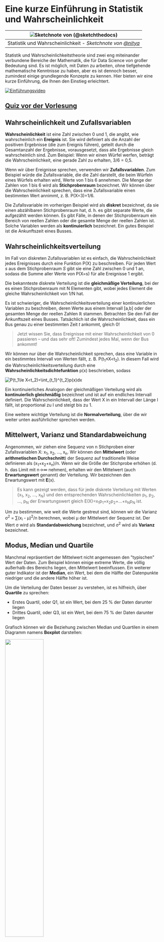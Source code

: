 <!--
CO_OP_TRANSLATOR_METADATA:
{
  "original_hash": "8bbb3fa0d4ad61384a3b4b5f7560226f",
  "translation_date": "2025-09-04T14:15:24+00:00",
  "source_file": "1-Introduction/04-stats-and-probability/README.md",
  "language_code": "de"
}
-->
# Eine kurze Einführung in Statistik und Wahrscheinlichkeit

|![ Sketchnote von [(@sketchthedocs)](https://sketchthedocs.dev) ](../../sketchnotes/04-Statistics-Probability.png)|
|:---:|
| Statistik und Wahrscheinlichkeit - _Sketchnote von [@nitya](https://twitter.com/nitya)_ |

Statistik und Wahrscheinlichkeitstheorie sind zwei eng miteinander verbundene Bereiche der Mathematik, die für Data Science von großer Bedeutung sind. Es ist möglich, mit Daten zu arbeiten, ohne tiefgehende mathematische Kenntnisse zu haben, aber es ist dennoch besser, zumindest einige grundlegende Konzepte zu kennen. Hier bieten wir eine kurze Einführung, die Ihnen den Einstieg erleichtert.

[![Einführungsvideo](../../../../translated_images/video-prob-and-stats.e4282e5efa2f2543400843ed98b1057065c9600cebfc8a728e8931b5702b2ae4.de.png)](https://youtu.be/Z5Zy85g4Yjw)

## [Quiz vor der Vorlesung](https://purple-hill-04aebfb03.1.azurestaticapps.net/quiz/6)

## Wahrscheinlichkeit und Zufallsvariablen

**Wahrscheinlichkeit** ist eine Zahl zwischen 0 und 1, die angibt, wie wahrscheinlich ein **Ereignis** ist. Sie wird definiert als die Anzahl der positiven Ergebnisse (die zum Ereignis führen), geteilt durch die Gesamtanzahl der Ergebnisse, vorausgesetzt, dass alle Ergebnisse gleich wahrscheinlich sind. Zum Beispiel: Wenn wir einen Würfel werfen, beträgt die Wahrscheinlichkeit, eine gerade Zahl zu erhalten, 3/6 = 0,5.

Wenn wir über Ereignisse sprechen, verwenden wir **Zufallsvariablen**. Zum Beispiel würde die Zufallsvariable, die die Zahl darstellt, die beim Würfeln eines Würfels erhalten wird, Werte von 1 bis 6 annehmen. Die Menge der Zahlen von 1 bis 6 wird als **Stichprobenraum** bezeichnet. Wir können über die Wahrscheinlichkeit sprechen, dass eine Zufallsvariable einen bestimmten Wert annimmt, z. B. P(X=3)=1/6.

Die Zufallsvariable im vorherigen Beispiel wird als **diskret** bezeichnet, da sie einen abzählbaren Stichprobenraum hat, d. h. es gibt separate Werte, die aufgezählt werden können. Es gibt Fälle, in denen der Stichprobenraum ein Bereich von reellen Zahlen oder die gesamte Menge der reellen Zahlen ist. Solche Variablen werden als **kontinuierlich** bezeichnet. Ein gutes Beispiel ist die Ankunftszeit eines Busses.

## Wahrscheinlichkeitsverteilung

Im Fall von diskreten Zufallsvariablen ist es einfach, die Wahrscheinlichkeit jedes Ereignisses durch eine Funktion P(X) zu beschreiben. Für jeden Wert *s* aus dem Stichprobenraum *S* gibt sie eine Zahl zwischen 0 und 1 an, sodass die Summe aller Werte von P(X=s) für alle Ereignisse 1 ergibt.

Die bekannteste diskrete Verteilung ist die **gleichmäßige Verteilung**, bei der es einen Stichprobenraum mit N Elementen gibt, wobei jedes Element die gleiche Wahrscheinlichkeit von 1/N hat.

Es ist schwieriger, die Wahrscheinlichkeitsverteilung einer kontinuierlichen Variablen zu beschreiben, deren Werte aus einem Intervall [a,b] oder der gesamten Menge der reellen Zahlen ℝ stammen. Betrachten Sie den Fall der Ankunftszeit eines Busses. Tatsächlich ist die Wahrscheinlichkeit, dass ein Bus genau zu einer bestimmten Zeit *t* ankommt, gleich 0!

> Jetzt wissen Sie, dass Ereignisse mit einer Wahrscheinlichkeit von 0 passieren – und das sehr oft! Zumindest jedes Mal, wenn der Bus ankommt!

Wir können nur über die Wahrscheinlichkeit sprechen, dass eine Variable in ein bestimmtes Intervall von Werten fällt, z. B. P(t<sub>1</sub>≤X<t<sub>2</sub>). In diesem Fall wird die Wahrscheinlichkeitsverteilung durch eine **Wahrscheinlichkeitsdichtefunktion** p(x) beschrieben, sodass

![P(t_1\le X<t_2)=\int_{t_1}^{t_2}p(x)dx](../../../../translated_images/probability-density.a8aad29f17a14afb519b407c7b6edeb9f3f9aa5f69c9e6d9445f604e5f8a2bf7.de.png)

Ein kontinuierliches Analogon der gleichmäßigen Verteilung wird als **kontinuierlich gleichmäßig** bezeichnet und ist auf ein endliches Intervall definiert. Die Wahrscheinlichkeit, dass der Wert X in ein Intervall der Länge l fällt, ist proportional zu l und steigt bis zu 1.

Eine weitere wichtige Verteilung ist die **Normalverteilung**, über die wir weiter unten ausführlicher sprechen werden.

## Mittelwert, Varianz und Standardabweichung

Angenommen, wir ziehen eine Sequenz von n Stichproben einer Zufallsvariablen X: x<sub>1</sub>, x<sub>2</sub>, ..., x<sub>n</sub>. Wir können den **Mittelwert** (oder **arithmetischen Durchschnitt**) der Sequenz auf traditionelle Weise definieren als (x<sub>1</sub>+x<sub>2</sub>+x<sub>n</sub>)/n. Wenn wir die Größe der Stichprobe erhöhen (d. h. das Limit mit n→∞ nehmen), erhalten wir den Mittelwert (auch **Erwartungswert** genannt) der Verteilung. Wir bezeichnen den Erwartungswert mit **E**(x).

> Es kann gezeigt werden, dass für jede diskrete Verteilung mit Werten {x<sub>1</sub>, x<sub>2</sub>, ..., x<sub>N</sub>} und den entsprechenden Wahrscheinlichkeiten p<sub>1</sub>, p<sub>2</sub>, ..., p<sub>N</sub> der Erwartungswert gleich E(X)=x<sub>1</sub>p<sub>1</sub>+x<sub>2</sub>p<sub>2</sub>+...+x<sub>N</sub>p<sub>N</sub> ist.

Um zu bestimmen, wie weit die Werte gestreut sind, können wir die Varianz σ<sup>2</sup> = ∑(x<sub>i</sub> - μ)<sup>2</sup>/n berechnen, wobei μ der Mittelwert der Sequenz ist. Der Wert σ wird als **Standardabweichung** bezeichnet, und σ<sup>2</sup> wird als **Varianz** bezeichnet.

## Modus, Median und Quartile

Manchmal repräsentiert der Mittelwert nicht angemessen den "typischen" Wert der Daten. Zum Beispiel können einige extreme Werte, die völlig außerhalb des Bereichs liegen, den Mittelwert beeinflussen. Ein weiterer guter Indikator ist der **Median**, ein Wert, bei dem die Hälfte der Datenpunkte niedriger und die andere Hälfte höher ist.

Um die Verteilung der Daten besser zu verstehen, ist es hilfreich, über **Quartile** zu sprechen:

* Erstes Quartil, oder Q1, ist ein Wert, bei dem 25 % der Daten darunter liegen
* Drittes Quartil, oder Q3, ist ein Wert, bei dem 75 % der Daten darunter liegen

Grafisch können wir die Beziehung zwischen Median und Quartilen in einem Diagramm namens **Boxplot** darstellen:

<img src="images/boxplot_explanation.png" width="50%"/>

Hier berechnen wir auch den **Interquartilsabstand** IQR=Q3-Q1 und sogenannte **Ausreißer** – Werte, die außerhalb der Grenzen [Q1-1.5*IQR,Q3+1.5*IQR] liegen.

Für eine endliche Verteilung, die eine kleine Anzahl möglicher Werte enthält, ist ein guter "typischer" Wert derjenige, der am häufigsten vorkommt, der sogenannte **Modus**. Er wird häufig auf kategoriale Daten angewendet, wie z. B. Farben. Betrachten Sie eine Situation, in der wir zwei Gruppen von Menschen haben – einige, die stark Rot bevorzugen, und andere, die Blau bevorzugen. Wenn wir Farben durch Zahlen codieren, würde der Mittelwert für eine Lieblingsfarbe irgendwo im orange-grünen Spektrum liegen, was die tatsächliche Präferenz keiner Gruppe widerspiegelt. Der Modus hingegen wäre entweder eine der Farben oder beide Farben, wenn die Anzahl der Personen, die für sie stimmen, gleich ist (in diesem Fall nennen wir die Stichprobe **multimodal**).

## Daten aus der realen Welt

Wenn wir Daten aus dem echten Leben analysieren, sind sie oft keine Zufallsvariablen im eigentlichen Sinne, da wir keine Experimente mit unbekanntem Ergebnis durchführen. Betrachten Sie beispielsweise ein Team von Baseballspielern und deren Körperdaten wie Größe, Gewicht und Alter. Diese Zahlen sind nicht genau zufällig, aber wir können dennoch dieselben mathematischen Konzepte anwenden. Eine Sequenz von Gewichten von Personen kann beispielsweise als eine Sequenz von Werten betrachtet werden, die aus einer Zufallsvariablen gezogen wurden. Unten sehen Sie die Gewichtssequenz tatsächlicher Baseballspieler aus der [Major League Baseball](http://mlb.mlb.com/index.jsp), entnommen aus [diesem Datensatz](http://wiki.stat.ucla.edu/socr/index.php/SOCR_Data_MLB_HeightsWeights) (der Einfachheit halber sind nur die ersten 20 Werte dargestellt):

```
[180.0, 215.0, 210.0, 210.0, 188.0, 176.0, 209.0, 200.0, 231.0, 180.0, 188.0, 180.0, 185.0, 160.0, 180.0, 185.0, 197.0, 189.0, 185.0, 219.0]
```

> **Hinweis**: Um ein Beispiel für die Arbeit mit diesem Datensatz zu sehen, werfen Sie einen Blick auf das [begleitende Notebook](notebook.ipynb). Es gibt auch eine Reihe von Herausforderungen in dieser Lektion, die Sie durch das Hinzufügen von Code zu diesem Notebook abschließen können. Wenn Sie nicht sicher sind, wie man mit Daten arbeitet, machen Sie sich keine Sorgen – wir werden später darauf zurückkommen, wie man mit Python arbeitet. Wenn Sie nicht wissen, wie man Code in Jupyter Notebook ausführt, lesen Sie [diesen Artikel](https://soshnikov.com/education/how-to-execute-notebooks-from-github/).

Hier ist der Boxplot, der Mittelwert, Median und Quartile für unsere Daten zeigt:

![Gewichts-Boxplot](../../../../translated_images/weight-boxplot.1dbab1c03af26f8a008fff4e17680082c8ab147d6df646cbac440bbf8f5b9c42.de.png)

Da unsere Daten Informationen über verschiedene Spieler**rollen** enthalten, können wir auch den Boxplot nach Rolle erstellen – dies ermöglicht es uns, eine Vorstellung davon zu bekommen, wie sich die Parameterwerte je nach Rolle unterscheiden. Diesmal betrachten wir die Größe:

![Boxplot nach Rolle](../../../../translated_images/boxplot_byrole.036b27a1c3f52d42f66fba2324ec5cde0a1bca6a01a619eeb0ce7cd054b2527b.de.png)

Dieses Diagramm deutet darauf hin, dass die Größe von First Basemen im Durchschnitt höher ist als die Größe von Second Basemen. Später in dieser Lektion werden wir lernen, wie wir diese Hypothese formeller testen können und wie wir zeigen können, dass unsere Daten statistisch signifikant sind, um dies zu belegen.

> Wenn wir mit Daten aus der realen Welt arbeiten, gehen wir davon aus, dass alle Datenpunkte Stichproben sind, die aus einer Wahrscheinlichkeitsverteilung gezogen wurden. Diese Annahme ermöglicht es uns, maschinelle Lerntechniken anzuwenden und funktionierende Vorhersagemodelle zu erstellen.

Um zu sehen, wie die Verteilung unserer Daten aussieht, können wir ein Diagramm namens **Histogramm** erstellen. Die X-Achse enthält eine Anzahl verschiedener Gewichtsintervalle (sogenannte **Bins**), und die vertikale Achse zeigt die Anzahl der Male, die unsere Zufallsvariablenstichprobe in einem bestimmten Intervall lag.

![Histogramm von realen Daten](../../../../translated_images/weight-histogram.bfd00caf7fc30b145b21e862dba7def41c75635d5280de25d840dd7f0b00545e.de.png)

Aus diesem Histogramm können Sie sehen, dass alle Werte um einen bestimmten mittleren Gewichtswert zentriert sind und je weiter wir uns von diesem Gewicht entfernen, desto weniger Gewichte dieses Wertes auftreten. Das heißt, es ist sehr unwahrscheinlich, dass das Gewicht eines Baseballspielers stark vom mittleren Gewicht abweicht. Die Varianz der Gewichte zeigt, in welchem Maße sich die Gewichte wahrscheinlich vom Mittelwert unterscheiden.

> Wenn wir die Gewichte anderer Personen, nicht aus der Baseballliga, betrachten, ist die Verteilung wahrscheinlich anders. Die Form der Verteilung bleibt jedoch gleich, aber Mittelwert und Varianz würden sich ändern. Wenn wir unser Modell also auf Baseballspieler trainieren, wird es wahrscheinlich falsche Ergebnisse liefern, wenn es auf Studenten einer Universität angewendet wird, da die zugrunde liegende Verteilung unterschiedlich ist.

## Normalverteilung

Die Verteilung der Gewichte, die wir oben gesehen haben, ist sehr typisch, und viele Messungen aus der realen Welt folgen demselben Verteilungstyp, jedoch mit unterschiedlichem Mittelwert und Varianz. Diese Verteilung wird als **Normalverteilung** bezeichnet und spielt eine sehr wichtige Rolle in der Statistik.

Die Verwendung der Normalverteilung ist eine korrekte Methode, um zufällige Gewichte potenzieller Baseballspieler zu generieren. Sobald wir den mittleren Gewichtswert `mean` und die Standardabweichung `std` kennen, können wir 1000 Gewichtsstichproben auf folgende Weise generieren:
```python
samples = np.random.normal(mean,std,1000)
``` 

Wenn wir das Histogramm der generierten Stichproben zeichnen, sehen wir ein Bild, das dem oben gezeigten sehr ähnlich ist. Und wenn wir die Anzahl der Stichproben und die Anzahl der Bins erhöhen, können wir ein Bild einer Normalverteilung erzeugen, das näher an ideal ist:

![Normalverteilung mit Mittelwert=0 und Standardabweichung=1](../../../../translated_images/normal-histogram.dfae0d67c202137d552d0015fb87581eca263925e512404f3c12d8885315432e.de.png)

*Normalverteilung mit Mittelwert=0 und Standardabweichung=1*

## Konfidenzintervalle

Wenn wir über die Gewichte von Baseballspielern sprechen, gehen wir davon aus, dass es eine bestimmte **Zufallsvariable W** gibt, die der idealen Wahrscheinlichkeitsverteilung der Gewichte aller Baseballspieler entspricht (sogenannte **Population**). Unsere Gewichtssequenz entspricht einer Teilmenge aller Baseballspieler, die wir als **Stichprobe** bezeichnen. Eine interessante Frage ist: Können wir die Parameter der Verteilung von W kennen, d. h. den Mittelwert und die Varianz der Population?

Die einfachste Antwort wäre, den Mittelwert und die Varianz unserer Stichprobe zu berechnen. Es könnte jedoch passieren, dass unsere zufällige Stichprobe die vollständige Population nicht genau repräsentiert. Daher macht es Sinn, über **Konfidenzintervalle** zu sprechen.
> **Konfidenzintervall** ist die Schätzung des wahren Mittelwerts der Grundgesamtheit basierend auf unserer Stichprobe, die mit einer bestimmten Wahrscheinlichkeit (oder einem **Konfidenzniveau**) genau ist.
Angenommen, wir haben eine Stichprobe X<sub>1</sub>, ..., X<sub>n</sub> aus unserer Verteilung. Jedes Mal, wenn wir eine Stichprobe aus unserer Verteilung ziehen, erhalten wir einen anderen Mittelwert μ. Daher kann μ als Zufallsvariable betrachtet werden. Ein **Konfidenzintervall** mit Konfidenz p ist ein Wertepaar (L<sub>p</sub>,R<sub>p</sub>), sodass **P**(L<sub>p</sub>≤μ≤R<sub>p</sub>) = p, d.h. die Wahrscheinlichkeit, dass der gemessene Mittelwert innerhalb des Intervalls liegt, entspricht p.

Es geht über unsere kurze Einführung hinaus, im Detail zu erklären, wie diese Konfidenzintervalle berechnet werden. Weitere Details finden Sie [auf Wikipedia](https://en.wikipedia.org/wiki/Confidence_interval). Kurz gesagt, wir definieren die Verteilung des berechneten Stichprobenmittelwerts relativ zum wahren Mittelwert der Population, die als **Student-Verteilung** bezeichnet wird.

> **Interessante Tatsache**: Die Student-Verteilung ist nach dem Mathematiker William Sealy Gosset benannt, der seine Arbeit unter dem Pseudonym "Student" veröffentlichte. Er arbeitete in der Guinness-Brauerei, und laut einer Version wollte sein Arbeitgeber nicht, dass die Öffentlichkeit erfährt, dass sie statistische Tests zur Bestimmung der Qualität der Rohstoffe verwendeten.

Wenn wir den Mittelwert μ unserer Population mit Konfidenz p schätzen möchten, müssen wir das *(1-p)/2-te Perzentil* einer Student-Verteilung A nehmen, das entweder aus Tabellen entnommen oder mithilfe eingebauter Funktionen statistischer Software (z.B. Python, R usw.) berechnet werden kann. Dann wird das Intervall für μ durch X±A*D/√n gegeben, wobei X der erhaltene Mittelwert der Stichprobe und D die Standardabweichung ist.

> **Hinweis**: Wir lassen auch die Diskussion über ein wichtiges Konzept der [Freiheitsgrade](https://en.wikipedia.org/wiki/Degrees_of_freedom_(statistics)) aus, das im Zusammenhang mit der Student-Verteilung wichtig ist. Sie können auf umfassendere Bücher über Statistik zurückgreifen, um dieses Konzept besser zu verstehen.

Ein Beispiel für die Berechnung des Konfidenzintervalls für Gewichte und Größen finden Sie in den [begleitenden Notebooks](notebook.ipynb).

| p    | Gewichtsmittelwert |
|------|--------------------|
| 0.85 | 201.73±0.94       |
| 0.90 | 201.73±1.08       |
| 0.95 | 201.73±1.28       |

Beachten Sie, dass je höher die Konfidenzwahrscheinlichkeit ist, desto breiter ist das Konfidenzintervall.

## Hypothesentests

In unserem Datensatz der Baseballspieler gibt es verschiedene Spielerrollen, die wie folgt zusammengefasst werden können (sehen Sie sich das [begleitende Notebook](notebook.ipynb) an, um zu sehen, wie diese Tabelle berechnet werden kann):

| Rolle              | Größe       | Gewicht     | Anzahl |
|--------------------|-------------|-------------|--------|
| Catcher           | 72.723684   | 204.328947  | 76     |
| Designated_Hitter | 74.222222   | 220.888889  | 18     |
| First_Baseman     | 74.000000   | 213.109091  | 55     |
| Outfielder        | 73.010309   | 199.113402  | 194    |
| Relief_Pitcher    | 74.374603   | 203.517460  | 315    |
| Second_Baseman    | 71.362069   | 184.344828  | 58     |
| Shortstop         | 71.903846   | 182.923077  | 52     |
| Starting_Pitcher  | 74.719457   | 205.163636  | 221    |
| Third_Baseman     | 73.044444   | 200.955556  | 45     |

Wir können feststellen, dass die durchschnittliche Größe der First Basemen höher ist als die der Second Basemen. Daher könnten wir versucht sein, zu schließen, dass **First Basemen größer sind als Second Basemen**.

> Diese Aussage wird als **Hypothese** bezeichnet, da wir nicht wissen, ob die Tatsache tatsächlich wahr ist oder nicht.

Es ist jedoch nicht immer offensichtlich, ob wir diese Schlussfolgerung ziehen können. Aus der obigen Diskussion wissen wir, dass jeder Mittelwert ein zugehöriges Konfidenzintervall hat, und daher könnte dieser Unterschied nur ein statistischer Fehler sein. Wir benötigen eine formellere Methode, um unsere Hypothese zu testen.

Lassen Sie uns die Konfidenzintervalle separat für die Größen der First und Second Basemen berechnen:

| Konfidenz | First Basemen   | Second Basemen  |
|-----------|-----------------|-----------------|
| 0.85      | 73.62..74.38   | 71.04..71.69    |
| 0.90      | 73.56..74.44   | 70.99..71.73    |
| 0.95      | 73.47..74.53   | 70.92..71.81    |

Wir können sehen, dass die Intervalle unter keiner Konfidenz überlappen. Das beweist unsere Hypothese, dass First Basemen größer sind als Second Basemen.

Formeller gesagt, das Problem, das wir lösen, besteht darin, zu prüfen, ob **zwei Wahrscheinlichkeitsverteilungen gleich sind** oder zumindest die gleichen Parameter haben. Abhängig von der Verteilung müssen wir dafür unterschiedliche Tests verwenden. Wenn wir wissen, dass unsere Verteilungen normal sind, können wir den **[Student t-Test](https://en.wikipedia.org/wiki/Student%27s_t-test)** anwenden.

Im Student t-Test berechnen wir den sogenannten **t-Wert**, der die Differenz zwischen den Mittelwerten unter Berücksichtigung der Varianz angibt. Es wird gezeigt, dass der t-Wert der **Student-Verteilung** folgt, was es uns ermöglicht, den Schwellenwert für ein gegebenes Konfidenzniveau **p** zu erhalten (dies kann berechnet oder in numerischen Tabellen nachgeschlagen werden). Wir vergleichen dann den t-Wert mit diesem Schwellenwert, um die Hypothese zu bestätigen oder abzulehnen.

In Python können wir das **SciPy**-Paket verwenden, das die Funktion `ttest_ind` enthält (zusätzlich zu vielen anderen nützlichen statistischen Funktionen!). Es berechnet den t-Wert für uns und führt auch die Rückwärtssuche des Konfidenz-p-Werts durch, sodass wir nur auf die Konfidenz schauen müssen, um eine Schlussfolgerung zu ziehen.

Zum Beispiel liefert unser Vergleich zwischen den Größen der First und Second Basemen die folgenden Ergebnisse:
```python
from scipy.stats import ttest_ind

tval, pval = ttest_ind(df.loc[df['Role']=='First_Baseman',['Height']], df.loc[df['Role']=='Designated_Hitter',['Height']],equal_var=False)
print(f"T-value = {tval[0]:.2f}\nP-value: {pval[0]}")
```
```
T-value = 7.65
P-value: 9.137321189738925e-12
```
In unserem Fall ist der p-Wert sehr niedrig, was bedeutet, dass es starke Beweise dafür gibt, dass First Basemen größer sind.

Es gibt auch verschiedene andere Arten von Hypothesen, die wir testen möchten, zum Beispiel:
* Um zu beweisen, dass eine gegebene Stichprobe einer bestimmten Verteilung folgt. In unserem Fall haben wir angenommen, dass Größen normal verteilt sind, aber das erfordert eine formale statistische Überprüfung.
* Um zu beweisen, dass der Mittelwert einer Stichprobe einem vordefinierten Wert entspricht.
* Um die Mittelwerte einer Anzahl von Stichproben zu vergleichen (z.B. wie groß ist der Unterschied im Glücksniveau zwischen verschiedenen Altersgruppen).

## Gesetz der großen Zahlen und zentraler Grenzwertsatz

Einer der Gründe, warum die Normalverteilung so wichtig ist, ist der sogenannte **zentrale Grenzwertsatz**. Angenommen, wir haben eine große Stichprobe von unabhängigen N Werten X<sub>1</sub>, ..., X<sub>N</sub>, die aus einer beliebigen Verteilung mit Mittelwert μ und Varianz σ<sup>2</sup> entnommen wurden. Dann, für ausreichend großes N (mit anderen Worten, wenn N→∞), wird der Mittelwert Σ<sub>i</sub>X<sub>i</sub> normal verteilt sein, mit Mittelwert μ und Varianz σ<sup>2</sup>/N.

> Eine andere Möglichkeit, den zentralen Grenzwertsatz zu interpretieren, besteht darin, zu sagen, dass unabhängig von der Verteilung, wenn Sie den Mittelwert einer Summe beliebiger Zufallsvariablen berechnen, Sie am Ende eine Normalverteilung erhalten.

Aus dem zentralen Grenzwertsatz folgt auch, dass, wenn N→∞, die Wahrscheinlichkeit, dass der Stichprobenmittelwert gleich μ ist, 1 wird. Dies ist als **Gesetz der großen Zahlen** bekannt.

## Kovarianz und Korrelation

Eine der Aufgaben der Datenwissenschaft besteht darin, Beziehungen zwischen Daten zu finden. Wir sagen, dass zwei Sequenzen **korrelieren**, wenn sie sich zur gleichen Zeit ähnlich verhalten, d.h. sie steigen/fallen gleichzeitig, oder eine Sequenz steigt, wenn die andere fällt und umgekehrt. Mit anderen Worten, es scheint eine Beziehung zwischen zwei Sequenzen zu geben.

> Korrelation zeigt nicht unbedingt eine kausale Beziehung zwischen zwei Sequenzen an; manchmal können beide Variablen von einer externen Ursache abhängen, oder es kann rein zufällig sein, dass die beiden Sequenzen korrelieren. Eine starke mathematische Korrelation ist jedoch ein guter Hinweis darauf, dass zwei Variablen irgendwie miteinander verbunden sind.

Mathematisch ist das Hauptkonzept, das die Beziehung zwischen zwei Zufallsvariablen zeigt, die **Kovarianz**, die wie folgt berechnet wird: Cov(X,Y) = **E**\[(X-**E**(X))(Y-**E**(Y))\]. Wir berechnen die Abweichung beider Variablen von ihren Mittelwerten und dann das Produkt dieser Abweichungen. Wenn beide Variablen gemeinsam abweichen, ist das Produkt immer ein positiver Wert, der zu einer positiven Kovarianz addiert wird. Wenn beide Variablen nicht synchron abweichen (d.h. eine fällt unter den Durchschnitt, wenn die andere über den Durchschnitt steigt), erhalten wir immer negative Zahlen, die zu einer negativen Kovarianz addiert werden. Wenn die Abweichungen unabhängig sind, summieren sie sich ungefähr zu null.

Der absolute Wert der Kovarianz sagt uns nicht viel darüber aus, wie groß die Korrelation ist, da er von der Größe der tatsächlichen Werte abhängt. Um sie zu normalisieren, können wir die Kovarianz durch die Standardabweichung beider Variablen teilen, um die **Korrelation** zu erhalten. Das Gute daran ist, dass die Korrelation immer im Bereich von [-1,1] liegt, wobei 1 eine starke positive Korrelation zwischen Werten anzeigt, -1 eine starke negative Korrelation und 0 keine Korrelation (Variablen sind unabhängig).

**Beispiel**: Wir können die Korrelation zwischen Gewichten und Größen von Baseballspielern aus dem oben genannten Datensatz berechnen:
```python
print(np.corrcoef(weights,heights))
```
Als Ergebnis erhalten wir eine **Korrelationsmatrix** wie diese:
```
array([[1.        , 0.52959196],
       [0.52959196, 1.        ]])
```

> Die Korrelationsmatrix C kann für jede Anzahl von Eingabesequenzen S<sub>1</sub>, ..., S<sub>n</sub> berechnet werden. Der Wert von C<sub>ij</sub> ist die Korrelation zwischen S<sub>i</sub> und S<sub>j</sub>, und die Diagonalelemente sind immer 1 (was auch die Selbstkorrelation von S<sub>i</sub> ist).

In unserem Fall zeigt der Wert 0.53 an, dass es eine gewisse Korrelation zwischen dem Gewicht und der Größe einer Person gibt. Wir können auch das Streudiagramm eines Wertes gegen den anderen erstellen, um die Beziehung visuell zu sehen:

![Beziehung zwischen Gewicht und Größe](../../../../translated_images/weight-height-relationship.3f06bde4ca2aba9974182c4ef037ed602acd0fbbbbe2ca91cefd838a9e66bcf9.de.png)

> Weitere Beispiele für Korrelation und Kovarianz finden Sie im [begleitenden Notebook](notebook.ipynb).

## Fazit

In diesem Abschnitt haben wir gelernt:

* grundlegende statistische Eigenschaften von Daten, wie Mittelwert, Varianz, Modus und Quartile
* verschiedene Verteilungen von Zufallsvariablen, einschließlich der Normalverteilung
* wie man Korrelationen zwischen verschiedenen Eigenschaften findet
* wie man mathematische und statistische Methoden verwendet, um Hypothesen zu beweisen
* wie man Konfidenzintervalle für Zufallsvariablen basierend auf Stichproben berechnet

Obwohl dies definitiv keine vollständige Liste der Themen ist, die innerhalb der Wahrscheinlichkeit und Statistik existieren, sollte es ausreichen, um Ihnen einen guten Einstieg in diesen Kurs zu geben.

## 🚀 Herausforderung

Verwenden Sie den Beispielcode im Notebook, um andere Hypothesen zu testen:
1. First Basemen sind älter als Second Basemen
2. First Basemen sind größer als Third Basemen
3. Shortstops sind größer als Second Basemen

## [Quiz nach der Vorlesung](https://ff-quizzes.netlify.app/en/ds/)

## Überprüfung & Selbststudium

Wahrscheinlichkeit und Statistik ist ein so breites Thema, dass es einen eigenen Kurs verdient. Wenn Sie tiefer in die Theorie eintauchen möchten, können Sie einige der folgenden Bücher lesen:

1. [Carlos Fernandez-Granda](https://cims.nyu.edu/~cfgranda/) von der New York University hat großartige Vorlesungsnotizen [Probability and Statistics for Data Science](https://cims.nyu.edu/~cfgranda/pages/stuff/probability_stats_for_DS.pdf) (online verfügbar)
1. [Peter und Andrew Bruce. Practical Statistics for Data Scientists.](https://www.oreilly.com/library/view/practical-statistics-for/9781491952955/) [[Beispielcode in R](https://github.com/andrewgbruce/statistics-for-data-scientists)].
1. [James D. Miller. Statistics for Data Science](https://www.packtpub.com/product/statistics-for-data-science/9781788290678) [[Beispielcode in R](https://github.com/PacktPublishing/Statistics-for-Data-Science)]

## Aufgabe

[Small Diabetes Study](assignment.md)

## Credits

Diese Lektion wurde mit ♥️ von [Dmitry Soshnikov](http://soshnikov.com) erstellt.

---

**Haftungsausschluss**:  
Dieses Dokument wurde mit dem KI-Übersetzungsdienst [Co-op Translator](https://github.com/Azure/co-op-translator) übersetzt. Obwohl wir uns um Genauigkeit bemühen, beachten Sie bitte, dass automatisierte Übersetzungen Fehler oder Ungenauigkeiten enthalten können. Das Originaldokument in seiner ursprünglichen Sprache sollte als maßgebliche Quelle betrachtet werden. Für kritische Informationen wird eine professionelle menschliche Übersetzung empfohlen. Wir übernehmen keine Haftung für Missverständnisse oder Fehlinterpretationen, die sich aus der Nutzung dieser Übersetzung ergeben.